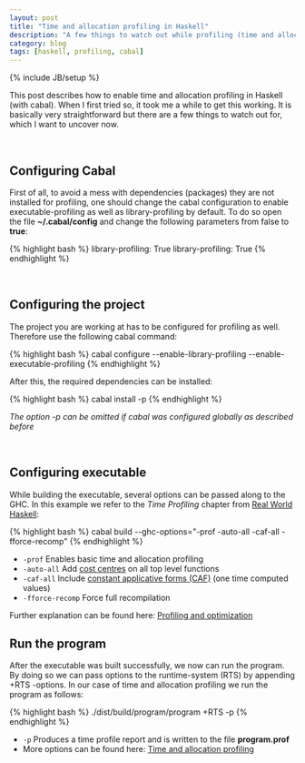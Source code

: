 ```yaml
---
layout: post
title: "Time and allocation profiling in Haskell"
description: "A few things to watch out while profiling (time and allocation) with Haskell and Cabal"
category: blog
tags: [haskell, profiling, cabal]
---
```

{% include JB/setup %}

This post describes how to enable time and allocation profiling in Haskell
(with cabal). When I first tried so, it took me a while to get this working. It
is basically very straightforward but there are a few things to watch out for,
which I want to uncover now.

<br>

## Configuring Cabal

First of all, to avoid a mess with dependencies (packages) they are not
installed for profiling, one should change the cabal configuration to enable
executable-profiling as well as library-profiling by default. To do so open
the file **~/.cabal/config** and change the following parameters from false
to **true**:

{% highlight bash %}
library-profiling: True
library-profiling: True
{% endhighlight %}

<br>

## Configuring the project

The project you are working at has to be configured for profiling as well.
Therefore use the following cabal command:


{% highlight bash %}
cabal configure --enable-library-profiling --enable-executable-profiling
{% endhighlight %}

After this, the required dependencies can be installed:

{% highlight bash %}
cabal install -p
{% endhighlight %}

*The option -p can be omitted if cabal was configured globally as described before*

<br>

## Configuring executable

While building the executable, several options can be passed along to the
GHC. In this example we refer to the *Time Profiling* chapter from [Real
World Haskell](http://book.realworldhaskell.org/):

{% highlight bash %}
cabal build --ghc-options="-prof -auto-all -caf-all -fforce-recomp"
{% endhighlight %}

 - `-prof` Enables basic time and allocation profiling
 - `-auto-all` Add [cost centres](https://downloads.haskell.org/~ghc/7.0.4/docs/html/users_guide/profiling.html#cost-centres) on all top level functions
 - `-caf-all` Include [constant applicative forms (CAF)](https://wiki.haskell.org/Constant_applicative_form) (one time computed values)
 - `-fforce-recomp` Force full recompilation

Further explanation can be found here: [Profiling and optimization](http://book.realworldhaskell.org/read/profiling-and-optimization.html)


## Run the program

After the executable was built successfully, we now can run the program. By
doing so we can pass options to the runtime-system (RTS) by appending +RTS
-options. In our case of time and allocation profiling we run the program as
follows:

{% highlight bash %}
./dist/build/program/program +RTS -p
{% endhighlight %}

 - `-p` Produces a time profile report and is written to the file **program.prof**
 - More options can be found here: [Time and allocation profiling](https://downloads.haskell.org/~ghc/7.8.2/docs/html/users_guide/prof-time-options.html)

